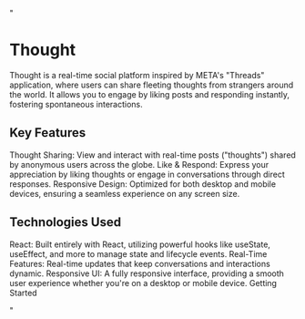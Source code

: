 "
# Thought

Thought is a real-time social platform inspired by META's "Threads" application, where users can share fleeting thoughts from strangers around the world. It allows you to engage by liking posts and responding instantly, fostering spontaneous interactions.

## Key Features
Thought Sharing: View and interact with real-time posts ("thoughts") shared by anonymous users across the globe.
Like & Respond: Express your appreciation by liking thoughts or engage in conversations through direct responses.
Responsive Design: Optimized for both desktop and mobile devices, ensuring a seamless experience on any screen size.

## Technologies Used
React: Built entirely with React, utilizing powerful hooks like useState, useEffect, and more to manage state and lifecycle events.
Real-Time Features: Real-time updates that keep conversations and interactions dynamic.
Responsive UI: A fully responsive interface, providing a smooth user experience whether you're on a desktop or mobile device.
Getting Started


"
